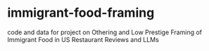# immigrant-food-framing
code and data for project on Othering and Low Prestige Framing of Immigrant Food in US Restaurant Reviews and LLMs
